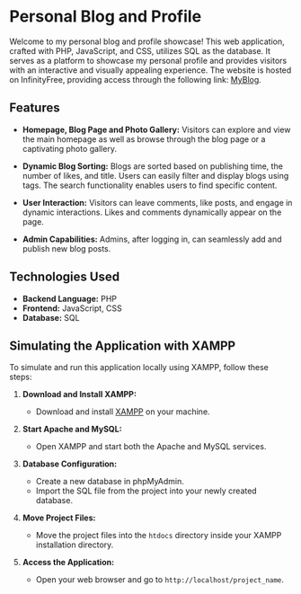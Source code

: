 # Personal Blog and Profile

Welcome to my personal blog and profile showcase! This web application, crafted with PHP, JavaScript, and CSS, utilizes SQL as the database. It serves as a platform to showcase my personal profile and provides visitors with an interactive and visually appealing experience.
The website is hosted on InfinityFree, providing access through the following link: [MyBlog](http://zoeblogzheng.lovestoblog.com/).

## Features

- **Homepage, Blog Page and Photo Gallery:** Visitors can explore and view the main homepage as well as browse through the blog page or a captivating photo gallery.

- **Dynamic Blog Sorting:** Blogs are sorted based on publishing time, the number of likes, and title. Users can easily filter and display blogs using tags. The search functionality enables users to find specific content.

- **User Interaction:** Visitors can leave comments, like posts, and engage in dynamic interactions. Likes and comments dynamically appear on the page.

- **Admin Capabilities:** Admins, after logging in, can seamlessly add and publish new blog posts.

## Technologies Used

- **Backend Language:** PHP
- **Frontend:** JavaScript, CSS
- **Database:** SQL

## Simulating the Application with XAMPP

To simulate and run this application locally using XAMPP, follow these steps:

1. **Download and Install XAMPP:**
   - Download and install [XAMPP](https://www.apachefriends.org/index.html) on your machine.

2. **Start Apache and MySQL:**
   - Open XAMPP and start both the Apache and MySQL services.

3. **Database Configuration:**
   - Create a new database in phpMyAdmin.
   - Import the SQL file from the project into your newly created database.

4. **Move Project Files:**
   - Move the project files into the `htdocs` directory inside your XAMPP installation directory.

5. **Access the Application:**
   - Open your web browser and go to `http://localhost/project_name`.

